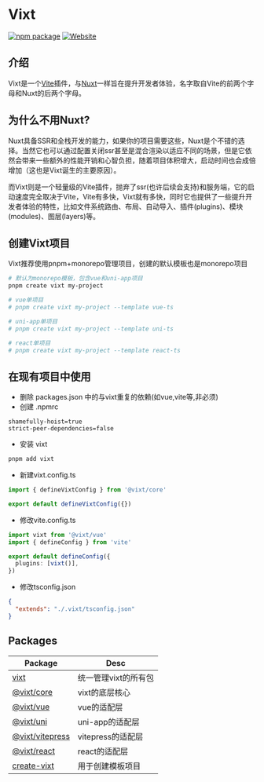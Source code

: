 # Vixt

<a href="https://npmjs.com/package/vixt"><img src="https://img.shields.io/npm/v/vixt.svg" alt="npm package"></a>
<a href="https://soullyoko.github.io/vixt/"><img src="https://img.shields.io/badge/Vixt%20Docs-5A5A5A" alt="Website"></a>

## 介绍

Vixt是一个[Vite](https://vitepress.dev/zh/)插件，与[Nuxt](https://nuxt.com.cn/)一样旨在提升开发者体验，名字取自Vite的前两个字母和Nuxt的后两个字母。

## 为什么不用Nuxt?

Nuxt具备SSR和全栈开发的能力，如果你的项目需要这些，Nuxt是个不错的选择。当然它也可以通过配置关闭ssr甚至是混合渲染以适应不同的场景，但是它依然会带来一些额外的性能开销和心智负担，随着项目体积增大，启动时间也会成倍增加（这也是Vixt诞生的主要原因）。

而Vixt则是一个轻量级的Vite插件，抛弃了ssr(也许后续会支持)和服务端，它的启动速度完全取决于Vite，Vite有多快，Vixt就有多快，同时它也提供了一些提升开发者体验的特性，比如文件系统路由、布局、自动导入、插件(plugins)、模块(modules)、图层(layers)等。

## 创建Vixt项目

Vixt推荐使用pnpm+monorepo管理项目，创建的默认模板也是monorepo项目

```sh
# 默认为monorepo模板，包含vue和uni-app项目
pnpm create vixt my-project

# vue单项目
# pnpm create vixt my-project --template vue-ts

# uni-app单项目
# pnpm create vixt my-project --template uni-ts

# react单项目
# pnpm create vixt my-project --template react-ts
```

## 在现有项目中使用

- 删除 packages.json 中的与vixt重复的依赖(如vue,vite等,非必须)
- 创建 .npmrc

```
shamefully-hoist=true
strict-peer-dependencies=false
```

- 安装 vixt

```sh
pnpm add vixt
```

- 新建vixt.config.ts

```ts
import { defineVixtConfig } from '@vixt/core'

export default defineVixtConfig({})
```

- 修改vite.config.ts

```ts
import vixt from '@vixt/vue'
import { defineConfig } from 'vite'

export default defineConfig({
  plugins: [vixt()],
})
```

- 修改tsconfig.json

```json
{
  "extends": "./.vixt/tsconfig.json"
}
```

## Packages

| Package                               | Desc                 |
| ------------------------------------- | -------------------- |
| [vixt](packages/vixt)                 | 统一管理vixt的所有包 |
| [@vixt/core](packages/core)           | vixt的底层核心       |
| [@vixt/vue](packages/vue)             | vue的适配层          |
| [@vixt/uni](packages/uni)             | uni-app的适配层      |
| [@vixt/vitepress](packages/vitepress) | vitepress的适配层    |
| [@vixt/react](packages/react)         | react的适配层        |
| [create-vixt](packages/create-vixt)   | 用于创建模板项目     |
